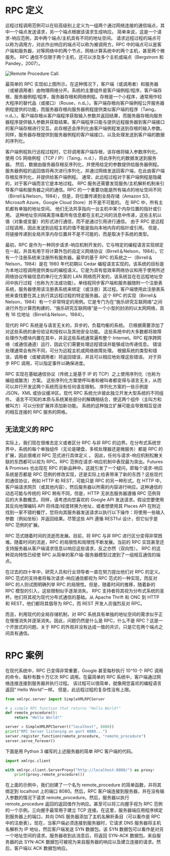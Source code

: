 # RPC 定义

远程过程调用范例可以在较高级别上定义为一组两个通过网络连接的通信端点，其中一个端点发送请求，另一个端点根据该请求生成响应。 简单来说，这是一个请求-响应范例，其中两个端点/主机具有不同的地址空间。 请求远程过程的端点可以称为调用方，对此作出响应的端点可以称为被调用方。RPC 中的端点可以是客户端和服务器，对等网络中的两个节点，网格计算系统中的两个主机，甚至两个微服务。 RPC 通信不仅限于两个主机，还可以涉及多个主机或端点（Bergstrom 和 Pandey，2007）。

![Remote Procedure Call.](https://s1.ax1x.com/2020/03/29/GZ78nP.png)

最简单的 RPC 实现如上图所示。在这种情况下，客户端（或调用者）和服务器（或被调用者）由物理网络分开。系统的主要组件是客户端例程/程序，客户端存根，服务器例程/程序，服务器存根和网络例程。存根是一个小程序，通常用作较大程序的替代品（或接口）（Rouse，n.d。）。客户端存根向客户端例程公开服务器例程提供的功能，而服务器存根向服务器例程提供类似客户端的程序（Taing，n.d。）。客户端存根从客户端程序获取输入参数并返回结果，而服务器存根向服务器程序提供输入参数并获取结果。客户端程序只能与提供远程服务器到客户端接口的客户端存根进行交互。此存根还会序列化由客户端例程发送到存根的输入参数。同样，服务器存根提供到服务器例程的客户端接口，以及处理发送到客户端的数据的序列化。

客户端例程执行远程过程时，它将调用客户端存根，该存根将输入参数序列化。 使用 OS 网络例程（TCP / IP）（Taing，n.d.），将此序列化的数据发送到服务器。 然后，数据由服务器存根反序列化，并使用给定的参数提供给服务器例程。 服务器例程的返回值将再次进行序列化，并通过网络发送回客户端，在此由客户端存根反序列化，并提供给客户端例程。 通常，此远程过程对于客户端例程是隐藏的，对于客户端而言它是本地过程。 RPC 服务还需要发现服务/主机解析机制来引导客户端和服务器之间的通信。RPC 的一个重要功能是所有端点的地址空间不同（Birrell＆Nelson，1984），但是，将位置传递到全局存储（Amazon S3，Microsoft Azure，Google Cloud Store）并不是不可能的。 在 RPC 中，所有主机都有单独的地址空间。 他们无法共享指向一台主机中某个内存位置的指针或引用。 这种地址空间隔离意味着所有信息都在主机之间的消息中传递，这些主机以值（对象或变量）的形式进行通信，而不是通过引用进行通信。 由于 RPC 是远程过程调用，因此发送到远程主机的值不能是指向本地内存的指针或引用。 但是，将链接传递到全局共享内存位置并不是不可能的，而是取决于系统的类型。

最初，RPC 是作为一种同步请求-响应机制开发的，它与特定的编程语言实现绑定在一起，并具有用于将计算外包的自定义网络协议（Birrell＆Nelson，1984）。它有一个注册系统来注册所有服务器。最早的基于 RPC 的系统之一（Birrell＆Nelson，1984）是在 1980 年代初期以 Cedar 编程语言实现的。该系统的目标是为本地过程调用提供类似的编程语义。它是为具有低效率网络协议和用于使用所述网络协议传输信息的串行化方案的 LAN 网络而开发的，该系统旨在在远程地址空间中执行过程（也称为方法或功能）。单线程同步客户端和服务器随附一个注册表系统，服务器使用该注册表系统来绑定（或注册）其过程。客户端使用此注册表系统来查找要在其上执行其远程过程的特定服务器。这个 RPC 的实现（Birrell＆Nelson，1984）有一个非常特定的用例。它是专门为在“施乐研究互联网络”之间进行外包计算而构建的，“施乐研究互联网络”是一个小型的封闭的以太网网络，具有 16 位地址（Birrell＆Nelson，1984）。

现代的 RPC 系统是与语言无关的，异步的，负载均衡的系统。 已根据需要添加了对这些系统的身份验证和授权以及其他安全功能。 这些系统中的大多数都将故障处理作为模块内置在其中，并且这些系统通常遍布整个 Internet。RPC 程序跨网络（或通信通道）运行，因此它们需要处理远程错误并能够成功传递信息。 错误处理通常会有所不同，可分为远程主机或网络故障处理。 根据系统的类型和错误，调用者（或被调用者）将返回错误，并且可以相应地处理这些错误。 对于异步 RPC 调用，可以指定事件以确保进度。

RPC 实现在基础通信协议（传统上是基于 IP 的 TCP）之上使用序列化（也称为编组或酸洗）方案。 这些序列化方案使呼叫者和被叫者都变得与语言无关，从而可以并行开发这两个系统而没有任何语言限制。 序列化方案的一些示例是 JSON，XML 或协议缓冲区。现代 RPC 系统允许彼此独立开发大型系统的不同组件。 语言不可知的本质与系统某些部分的解耦相结合，使这两个组件（主叫方和被叫方）可以分别扩展并添加新功能。 系统的这种独立扩展可能会导致相互促进的相互连接的 RPC 服务的网格。

## 无法定义的 RPC

实际上，我们现在很难去定义或者区分 RPC 与非 RPC 的边界。在分布式系统世界中，系统的每个单独组件（无论是硬盘，多核处理器还是微服务）都是 RPC 的扩展，因此很难对 RPC 范式进行具体定义 。 因此，任何与请求-响应机制松散关联的东西都可以视为 RPC。RPC 范例在请求-响应机制中表现最为突出。Futures & Promises 也出现在 RPC 的新品种中。这就引发了一个疑问，即每个请求-响应系统是否都是 RPC 范例的修改实现，还是实际上给表带来了新的东西？这些现代的通信协议，例如 HTTP 和 REST，可能只是 RPC 的另一种形式。在 HTTP 中，客户端请求网页（或其他内容），然后服务器以所需的内容进行响应。这种通信的动态可能与传统的 RPC 稍有不同，但是，HTTP 无状态服务器遵循 RPC 范例背后的大多数概念。同样，请考虑向您喜欢的 Google API 发送请求。假设您要使用其反向地理编码 API 将纬度/经度转换为地址，或者想使用其 Places API 在附近找到一家不错的餐厅，您将向其服务器发送请求以执行以下操作：将使用一些输入参数（例如坐标）并返回结果。尽管这些 API 遵循 RESTful 设计，但它似乎是 RPC 范例的扩展。

RPC 范式随着时间的流逝而发展。目前，将 RPC 与非 RPC 进行区分变得非常困难。随着时间的流逝，RPC 的局限性和局限性不断发展。当前的 RPC 实现甚至还支持服务器从客户端请求信息以响应这些请求，反之亦然（双向性）。 RPC 的这种双向特性已经使 RPC 从简单的客户端-服务器模型过渡到了一组相互通信的端点。

在过去的四十年中，研究人员和行业领导者一直在努力提出他们对 RPC 的定义。 RPC 范式的支持者将每次请求-响应通信都视为 RPC 范式的一种实现，而反对 RPC 的人则试图明确列举 RPC 的局限性。但是，随着时间的推移，随着新的 RPC 模型的引入，这些限制似乎逐渐消失。 RPC 支持者将其视为分布式系统的圣杯。他们将其视为现代分布式通信的基础。从 Apache Thrift 和 ONC 到 HTTP 和 REST，他们都将其倡导为 RPC，而 REST 开发人员强烈反对 RPC。

而且，利用现代的全局存储机制，对 RPC 系统具有单独的地址空间的需求似乎正在慢慢消失并逐渐消失。因此，问题仍然是什么是 RPC，什么不是 RPC？这是一个开放式的问题。关于 RPC 的外观并没有达成一致的共识，只是它在两个端点之间具有通信。

# RPC 案例

在现代系统中，RPC 已变得非常重要，Google 甚至每秒执行 10^10 个 RPC 调用的命令，每秒有数十万亿次 RPC 调用。在最简单的 RPC 系统中，客户端通过网络连接连接到服务器并执行过程。 该过程可以很简单，就像用您喜欢的编程语言返回“ Hello World”一样。 但是，此远程过程的复杂性没有上限。

```py
from xmlrpc.server import SimpleXMLRPCServer

# a simple RPC function that returns "Hello World!"
def remote_procedure():
    return "Hello World!"

server = SimpleXMLRPCServer(("localhost", 8080))
print("RPC Server listening on port 8080...")
server.register_function(remote_procedure, "remote_procedure")
server.serve_forever()
```

下面是用 Python 3 编写的上述服务器的简单 RPC 客户端的代码。

```py
import xmlrpc.client

with xmlrpc.client.ServerProxy("http://localhost:8080/") as proxy:
    print(proxy.remote_procedure())
```

在上面的示例中，我们创建了一个名为 remote_procedure 的简单函数，并将其绑定到 localhost 上的端口 8080。然后，RPC 客户端连接到服务器，并在没有输入参数的情况下请求 remote_procedure。然后，服务器以执行 remote_procedure 返回的返回值作为响应。甚至可以将三向握手视为 RPC 范例的一个示例。三向握手最常用于建立 TCP 连接。在这里，服务器端应用程序绑定到服务器上的端口，并向 DNS 服务器添加了主机名解析条目（可以看作是 RPC 中的注册表）。现在，当客户端必须连接到服务器时，它请求 DNS 服务器将主机名解析为 IP 地址，然后客户端发送 SYN 数据包。该 SYN 数据包可以看作是对另一个地址空间的请求。服务器收到此消息后，将返回 SYN-ACK 数据包。来自服务器的此 SYN-ACK 数据包可被视为来自服务器的响应以及建立连接的请求。然后，客户端以 ACK 数据包响应。
